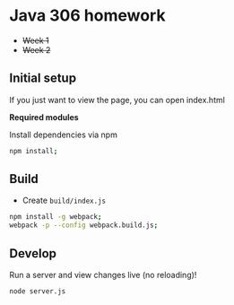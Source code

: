 # Java 306 homework
* ~~Week 1~~
* ~~Week 2~~


## Initial setup
If you just want to view the page, you can open index.html

**Required modules**

Install dependencies via npm
```bash
npm install;
```

## Build
* Create `build/index.js`

```bash
npm install -g webpack;
webpack -p --config webpack.build.js;
```

## Develop
Run a server and view changes live (no reloading)!

```bash
node server.js
```
